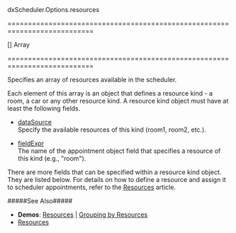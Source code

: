<!--id-->dxScheduler.Options.resources<!--/id-->
===========================================================================
<!--default-->[]<!--/default-->
<!--type-->Array<Object><!--/type-->
===========================================================================

<!--shortDescription-->
Specifies an array of resources available in the scheduler.
<!--/shortDescription-->

<!--fullDescription-->
Each element of this array is an object that defines a resource kind - a room, a car or any other resource kind. A resource kind object must have at least the following fields.

- [dataSource](/Documentation/ApiReference/UI_Widgets/dxScheduler/Configuration/resources/#dataSource)  
Specify the available resources of this kind (room1, room2, etc.).

- [fieldExpr](/Documentation/ApiReference/UI_Widgets/dxScheduler/Configuration/resources/#fieldExpr)  
The name of the appointment object field that specifies a resource of this kind (e.g., "room").

There are more fields that can be specified within a resource kind object. They are listed below. For details on how to define a resource and assign it to scheduler appointments, refer to the [Resources](/Documentation/Guide/Widgets/Scheduler/Resources/Assign_Appointments_to_Resources/) article.

#####See Also#####
- **Demos**: [Resources](/Demos/WidgetsGallery/Demo/Scheduler/Resources/jQuery/Light/) | [Grouping by Resources](/Demos/WidgetsGallery/Demo/Scheduler/GroupedAppointments/jQuery/Light/)
- [Resources](/Documentation/Guide/Widgets/Scheduler/Resources/Assign_Appointments_to_Resources/)
<!--/fullDescription-->